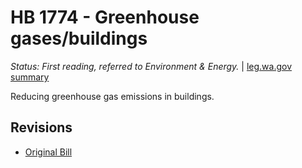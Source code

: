 # HB 1774 - Greenhouse gases/buildings
*Status: First reading, referred to Environment & Energy.* | [leg.wa.gov summary](https://app.leg.wa.gov/billsummary?BillNumber=1774&Year=2021)

Reducing greenhouse gas emissions in buildings.

## Revisions
* [Original Bill](1/)